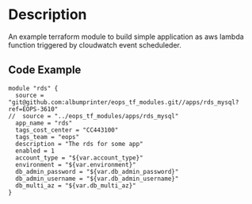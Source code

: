 # Description
An example terraform module to build simple application as aws lambda function triggered by cloudwatch event scheduleder.

## Code Example

```hcl-terraform
module "rds" {
  source = "git@github.com:albumprinter/eops_tf_modules.git//apps/rds_mysql?ref=EOPS-3610"
//  source = "../eops_tf_modules/apps/rds_mysql"
  app_name = "rds"
  tags_cost_center = "CC443100"
  tags_team = "eops"
  description = "The rds for some app"
  enabled = 1
  account_type = "${var.account_type}"
  environment = "${var.environment}"
  db_admin_password = "${var.db_admin_password}"
  db_admin_username = "${var.db_admin_username}"
  db_multi_az = "${var.db_multi_az}"
}
```